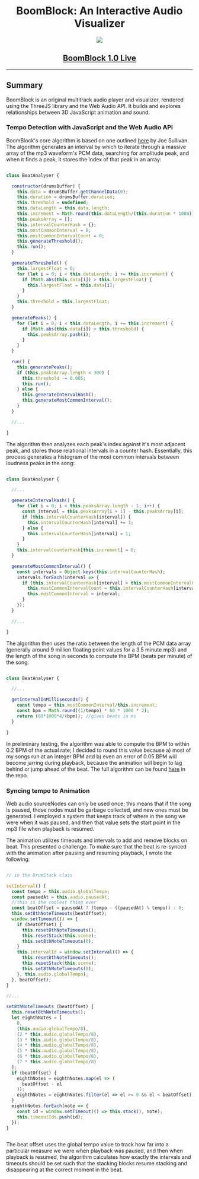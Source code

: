 <h1 style="text-align:center;">BoomBlock: An Interactive Audio Visualizer</h1>

<p align="center">
  <img src="https://github.com/milesmcleod/boomblock/blob/master/assets/boomblock_demo.gif?raw=true"/>
</p>

## <h2 style="text-align:center;"> [BoomBlock 1.0 Live](https://milesmcleod.github.io/boomblock/)</h2>

----

## Summary

BoomBlock is an original multitrack audio player and visualizer, rendered using the ThreeJS library and the Web Audio API. It builds and explores relationships between 3D JavaScript animation and sound.

### Tempo Detection with JavaScript and the Web Audio API

BoomBlock's core algorithm is based on one outlined [here](http://joesul.li/van/beat-detection-using-web-audio/) by Joe Sullivan. The algorithm generates an interval by which to iterate through a massive array of the mp3 waveform's PCM data, searching for amplitude peak, and when it finds a peak, it stores the index of that peak in an array:

```JavaScript

class BeatAnalyser {

  constructor(drumsBuffer) {
    this.data = drumsBuffer.getChannelData(0);
    this.duration = drumsBuffer.duration;
    this.threshold = undefined;
    this.dataLength = this.data.length;
    this.increment = Math.round(this.dataLength/(this.duration * 1000)); // in floats/ms
    this.peaksArray = [];
    this.intervalCounterHash = {};
    this.mostCommonInterval = 0;
    this.mostCommonIntervalCount = 0;
    this.generateThreshold();
    this.run();
  }

  generateThreshold() {
    this.largestFloat = 0;
    for (let i = 0; i < this.dataLength; i += this.increment) {
      if (Math.abs(this.data[i]) > this.largestFloat) {
        this.largestFloat = this.data[i];
      }
    }
    this.threshold = this.largestFloat;
  }

  generatePeaks() {
    for (let i = 0; i < this.dataLength; i += this.increment) {
      if (Math.abs(this.data[i]) > this.threshold) {
        this.peaksArray.push(i);
      }
    }
  }

  run() {
    this.generatePeaks();
    if (this.peaksArray.length < 300) {
      this.threshold -= 0.005;
      this.run();
    } else {
      this.generateIntervalHash();
      this.generateMostCommonInterval();
    }
  }

  //...

}

```

The algorithm then analyzes each peak's index against it's most adjacent peak, and stores those relational intervals in a counter hash. Essentially, this process generates a histogram of the most common intervals between loudness peaks in the song:

```JavaScript

class BeatAnalyser {

  //...

  generateIntervalHash() {
    for (let i = 0; i < this.peaksArray.length - 1; i++) {
      const interval = this.peaksArray[i + 1] - this.peaksArray[i];
      if (this.intervalCounterHash[interval]) {
        this.intervalCounterHash[interval] += 1;
      } else {
        this.intervalCounterHash[interval] = 1;
      }
    }
    this.intervalCounterHash[this.increment] = 0;
  }

  generateMostCommonInterval() {
    const intervals = Object.keys(this.intervalCounterHash);
    intervals.forEach(interval => {
      if (this.intervalCounterHash[interval] > this.mostCommonIntervalCount) {
        this.mostCommonIntervalCount = this.intervalCounterHash[interval];
        this.mostCommonInterval = interval;
      }
    });
  }

  //...

}

```

The algorithm then uses the ratio between the length of the PCM data array (generally around 9 million floating point values for a 3.5 minute mp3) and the length of the song in seconds to compute the BPM (beats per minute) of the song:

```JavaScript

class BeatAnalyser {

  //...

  getIntervalInMilliseconds() {
    const tempo = this.mostCommonInterval/this.increment;
    const bpm = Math.round((1/tempo) * 60 * 1000 * 2);
    return (60*1000*4/(bpm)); //gives beats in ms
  }

}

```

In preliminary testing, the algorithm was able to compute the BPM to within 0.2 BPM of the actual rate; I decided to round this value because a) most of my songs run at an integer BPM and b) even an error of 0.05 BPM will become jarring during playback, because the animation will begin to lag behind or jump ahead of the beat. The full algorithm can be found [here](https://github.com/milesmcleod/boomblock/blob/master/frontend/audio_components/beat_analysis.js) in the repo.

### Syncing tempo to Animation

Web audio sourceNodes can only be used once; this means that if the song is paused, those nodes must be garbage collected, and new ones must be generated. I employed a system that keeps track of where in the song we were when it was paused, and then that value sets the start point in the mp3 file when playback is resumed.

The animation utilizes timeouts and intervals to add and remove blocks on beat. This presented a challenge. To make sure that the beat is re-synced with the animation after pausing and resuming playback, I wrote the following:

```JavaScript

// in the DrumStack class

setInterval() {
  const tempo = this.audio.globalTempo;
  const pausedAt = this.audio.pausedAt;
  //this is the coolest thing ever
  const beatOffset = pausedAt ? (tempo - ((pausedAt) % tempo)) : 0;
  this.set8thNoteTimeouts(beatOffset);
  window.setTimeout(() => {
    if (beatOffset) {
      this.reset8thNoteTimeouts();
      this.resetStack(this.scene);
      this.set8thNoteTimeouts(0);
    }
    this.intervalId = window.setInterval(() => {
      this.reset8thNoteTimeouts();
      this.resetStack(this.scene);
      this.set8thNoteTimeouts(0);
    }, this.audio.globalTempo);
  }, beatOffset);
}

//...

set8thNoteTimeouts (beatOffset) {
  this.reset8thNoteTimeouts();
  let eighthNotes = [
    0,
    (this.audio.globalTempo/8),
    (2 * this.audio.globalTempo/8),
    (3 * this.audio.globalTempo/8),
    (4 * this.audio.globalTempo/8),
    (5 * this.audio.globalTempo/8),
    (6 * this.audio.globalTempo/8),
    (7 * this.audio.globalTempo/8)
  ];
  if (beatOffset) {
    eighthNotes = eighthNotes.map(el => (
      beatOffset - el
    ));
    eighthNotes = eighthNotes.filter(el => el >= 0 && el < beatOffset);
  }
  eighthNotes.forEach(note => {
    const id = window.setTimeout(() => this.stack(), note);
    this.timeoutIds.push(id);
  });
}



```

The beat offset uses the global tempo value to track how far into a particular measure we were when playback was paused, and then when playback is resumed, the algorithm calculates how exactly the intervals and timeouts should be set such that the stacking blocks resume stacking and disappearing at the correct moment in the beat.
